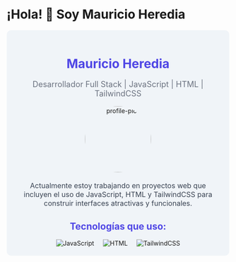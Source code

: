 # ¡Hola! 👋 Soy Mauricio Heredia
<div align="center" style="background-color: #f0f4f8; padding: 20px; border-radius: 10px;">
  <h1 style="color: #4f46e5;">Mauricio Heredia</h1>
  <p style="color: #6b7280; font-size: 18px;">Desarrollador Full Stack | JavaScript | HTML | TailwindCSS</p>
  
  <div style="display: flex; justify-content: center; gap: 20px;">
    <img src="https://via.placeholder.com/150" alt="profile-pic" style="border-radius: 50%; width: 150px; height: 150px;">
  </div>
  
  <p style="color: #374151; margin-top: 20px; font-size: 16px;">Actualmente estoy trabajando en proyectos web que incluyen el uso de JavaScript, HTML y TailwindCSS para construir interfaces atractivas y funcionales.</p>
  
  <h2 style="color: #4f46e5; margin-top: 30px;">Tecnologías que uso:</h2>
  <div style="display: flex; justify-content: center; gap: 20px; margin-top: 10px;">
    <img src="https://via.placeholder.com/50x50?text=JS" alt="JavaScript">
    <img src="https://via.placeholder.com/50x50?text=HTML" alt="HTML">
    <img src="https://via.placeholder.com/50x50?text=Tailwind" alt="TailwindCSS">
  </div>
</div>
